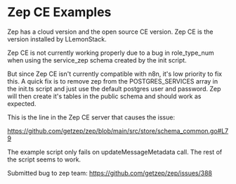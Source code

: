 # Zep CE Examples

Zep has a cloud version and the open source CE version.
Zep CE is the version installed by LLemonStack.

Zep CE is not currently working properly due to a bug in role_type_num when using
the service_zep schema created by the init script.

But since Zep CE isn't currently compatible with n8n, it's low priority to fix this.
A quick fix is to remove zep from the POSTGRES_SERVICES array in the init.ts script
and just use the default postgres user and password. Zep will then create it's
tables in the public schema and should work as expected.

This is the line in the Zep CE server that causes the issue:

https://github.com/getzep/zep/blob/main/src/store/schema_common.go#L79

The example script only fails on updateMessageMetadata call.
The rest of the script seems to work.

Submitted bug to zep team: https://github.com/getzep/zep/issues/388

